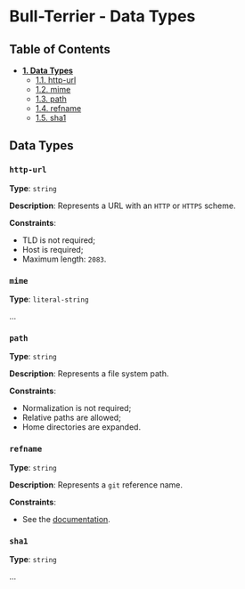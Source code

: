 # Bull-Terrier - Data Types

## Table of Contents

* **[1. Data Types](#data-types)**
  * [1.1. http-url](#http-url)
  * [1.2. mime](#mime)
  * [1.3. path](#path)
  * [1.4. refname](#refname)
  * [1.5. sha1](#sha1)

## Data Types

### `http-url`

**Type**: `string`

**Description**: Represents a URL with an `HTTP` or `HTTPS` scheme.

**Constraints**:

* TLD is not required;
* Host is required;
* Maximum length: `2083`.

### `mime`

**Type**: `literal-string`

...

### `path`

**Type**: `string`

**Description**: Represents a file system path.

**Constraints**:

* Normalization is not required;
* Relative paths are allowed;
* Home directories are expanded.

### `refname`

**Type**: `string`

**Description**: Represents a `git` reference name.

**Constraints**:

* See the [documentation](https://git-scm.com/docs/git-check-ref-format).

### `sha1`

**Type**: `string`

...
